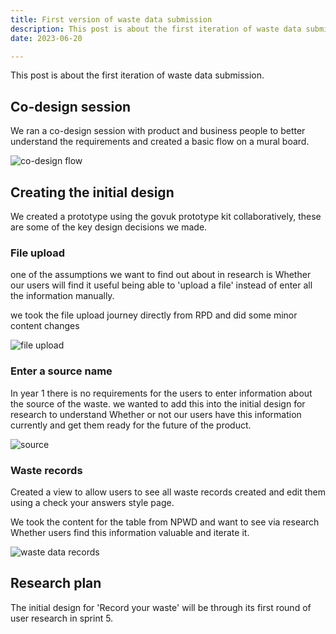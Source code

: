 ```yaml
---
title: First version of waste data submission
description: This post is about the first iteration of waste data submission
date: 2023-06-20

---
```


This post is about the first iteration of waste data submission.


## Co-design session

 We ran a co-design session with product and business people to better understand the requirements and created a basic flow on a mural board.


 ![co-design flow](/co-design-flow.png)


## Creating the initial design

 We created a prototype using the govuk prototype kit collaboratively, these are some of the key design decisions we made.


### File upload

one of the assumptions we want to find out about in research is Whether our users will find it useful being able to 'upload a file' instead of enter all the information manually.

we took the file upload journey directly from RPD and did some minor content changes


![file upload](/file-upload.png)



### Enter a source name


In year 1 there is no requirements for the users to enter information about the source of the waste. we wanted to add this into the initial design for research to understand Whether or not our users have this information currently and get them ready for the future of the product.


 ![source](/source.png)

### Waste records

Created a view to allow users to see all waste records created and edit them using a check your answers style page.

We took the content for the table from NPWD and want to see via research Whether users find this information valuable and iterate it.

 ![waste data records ](/waste-records.png)




## Research plan

The initial design for 'Record your waste' will be through its first round of user research in sprint 5.
